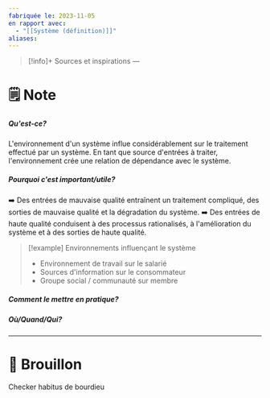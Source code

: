 ```yaml
---
fabriquée le: 2023-11-05
en rapport avec:
  - "[[Système (définition)]]"
aliases:
---
```

> [!info]+ Sources et inspirations
> —

# 🗒️ Note
##### Qu'est-ce?
L'environnement d'un système influe considérablement sur le traitement effectué par un système.
En tant que source d'entrées à traiter, l'environnement crée une relation de dépendance avec le système.

##### Pourquoi c'est important/utile?
➡️ Des entrées de mauvaise qualité entraînent un traitement compliqué, des sorties de mauvaise qualité et la dégradation du système.
➡️ Des entrées de haute qualité conduisent à des processus rationalisés, à l'amélioration du système et à des sorties de haute qualité.

> [!example] Environnements influençant le système
> - Environnement de travail sur le salarié
> - Sources d'information sur le consommateur
> - Groupe social / communauté sur membre

##### Comment le mettre en pratique?

##### Où/Quand/Qui?

---
# 💭 Brouillon
Checker habitus de bourdieu